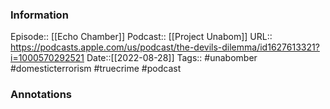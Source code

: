 ### Information

Episode:: [[Echo Chamber]]
Podcast:: [[Project Unabom]]
URL:: https://podcasts.apple.com/us/podcast/the-devils-dilemma/id1627613321?i=1000570292521
Date::[[2022-08-28]]
Tags:: #unabomber #domesticterrorism #truecrime 
#podcast


### Annotations

